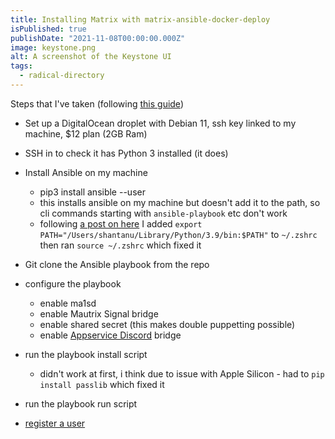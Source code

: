 ```yaml
---
title: Installing Matrix with matrix-ansible-docker-deploy
isPublished: true
publishDate: "2021-11-08T00:00:00.000Z"
image: keystone.png
alt: A screenshot of the Keystone UI
tags:
  - radical-directory
---
```


Steps that I've taken (following
[this guide](https://github.com/spantaleev/matrix-docker-ansible-deploy/tree/master/docs))

- Set up a DigitalOcean droplet with Debian 11, ssh key linked to my machine,
  $12 plan (2GB Ram)
- SSH in to check it has Python 3 installed (it does)
- Install Ansible on my machine

  - pip3 install ansible --user
  - this installs ansible on my machine but doesn't add it to the path, so cli
    commands starting with `ansible-playbook` etc don't work
  - following
    [a post on here](https://superuser.com/questions/1302028/ansible-installed-on-mac-with-success-message-but-not-found)
    I added `export PATH="/Users/shantanu/Library/Python/3.9/bin:$PATH"` to
    `~/.zshrc` then ran `source ~/.zshrc` which fixed it

- Git clone the Ansible playbook from the repo
- configure the playbook
  - enable ma1sd
  - enable Mautrix Signal bridge
  - enable shared secret (this makes double puppetting possible)
  - enable
    [Appservice Discord](https://github.com/spantaleev/matrix-docker-ansible-deploy/blob/master/docs/configuring-playbook-bridge-appservice-discord.md#getting-administrator-access-in-a-portal-bridged-room)
    bridge
- run the playbook install script
  - didn't work at first, i think due to issue with Apple Silicon - had to
    `pip install passlib` which fixed it
- run the playbook run script
- [register a user](https://github.com/spantaleev/matrix-docker-ansible-deploy/blob/master/docs/registering-users.md)
